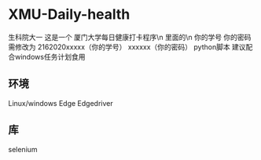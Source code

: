 # XMU-Daily-health
生科院大一
这是一个
厦门大学每日健康打卡程序\n
里面的\n
你的学号
你的密码
需修改为
2162020xxxxx（你的学号）
xxxxxx（你的密码）
python脚本
建议配合windows任务计划食用

## 环境
Linux/windows
Edge
Edgedriver

## 库
selenium
